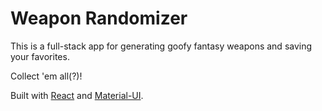 # Weapon Randomizer
<!-- ![weapon randomizer app](https://github.com/zheckert/weather/blob/main/weatherScreen.png) -->

This is a full-stack app for generating goofy fantasy weapons and saving your favorites. 

Collect 'em all(?)!

Built with [React](https://reactjs.org/) and [Material-UI](https://material-ui.com/). 


